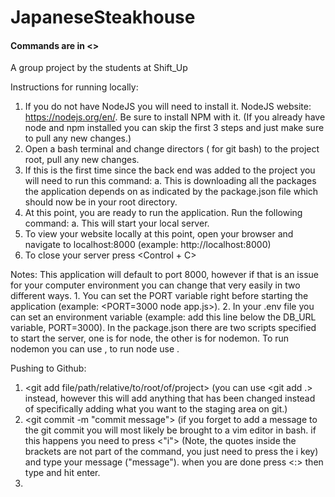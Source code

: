 # JapaneseSteakhouse

#### Commands are in <> ####
A group project by the students at Shift_Up

Instructions for running locally:
  1. If you do not have NodeJS you will need to install it. NodeJS website: https://nodejs.org/en/. Be sure to install NPM with it. (If you already have node and npm installed you can skip the first 3 steps and just make sure to pull any new changes.)
  2. Open a bash terminal and change directors (<cd> for git bash) to the project root, pull any new changes.
  3. If this is the first time since the back end was added to the project you will need to run this command: <npm install>
    a. This is downloading all the packages the application depends on as indicated by the package.json file which should now be in your root directory.
  4. At this point, you are ready to run the application. Run the following command: <node app.js>
    a. This will start your local server.
  5. To view your website locally at this point, open your browser and 
navigate to localhost:8000 (example: http://localhost:8000)
  6. To close your server press <Control + C>

Notes:
  This application will default to port 8000, however if that is an issue for your computer environment you can change that very easily in two different ways. 1. You can set the PORT variable right before starting the application (example: <PORT=3000 node app.js>). 2. In your .env file you can set an environment variable (example: add this line below the DB_URL variable, PORT=3000).
  In the package.json there are two scripts specified to start the server, one is for node, the other is for nodemon. To run nodemon you can use <npm start>, to run node use <npm run-script start-node>.

Pushing to Github:
  1. <git add file/path/relative/to/root/of/project> (you can use <git add .> instead, however this will add anything that has been changed instead of specifically adding what you want to the staging area on git.)
  2. <git commit -m "commit message"> (if you forget to add a message to the git commit you will most likely be brought to a vim editor in bash. if this happens you need to press <"i"> (Note, the quotes inside the brackets are not part of the command, you just need to press the i key) and type your message ("message"). when you are done press <:> then type <wq> and hit enter.
  3. <git push origin branchName>